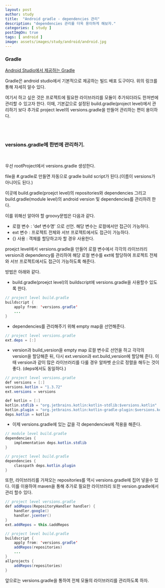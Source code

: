 ```yaml
---
layout: post
author: study
title:  "Android gradle - dependencies 관리"
description: "dependencies 관리를 더욱 용이하게 해보자."
categories: [ study ]
postImgOn: true
tags: [ android ]
image: assets/images/study/android/android.jpg
---
```



### Gradle

[Android Studio에서 제공하는 Gradle](https://developer.android.com/studio/build?hl=ko)

Gradle은 android studio에서 기본적으로 제공하는 빌드 배포 도구이다.
위의 링크를 통해 자세히 알수 있다.

여기서 하고 싶은 것은 프로젝트에 필요한 라이브러리를 모듈이 추가되더라도 한꺼번에 관리할 수 있고자 한다. 
이때, 기본값으로 설정된 build.gradle(project level)에서 관리하기 보다 추가로 project level의 versions.gradle을 만들어 관리하는 편이 용이하다.

<br><br>

### versions.gradle에 한번에 관리하기. 
<br>

우선 rootProject에서 versions.gradle 생성한다. 

file을 #.gradle로 만들면 자동으로 gradle build script가 된다.(이름이 versions가 아니어도 된다.)

이곳에 build.gradle(proejct level)의 repositories와 dependencies 그리고 build.gradle(module level)의 android version 및 dependencies를 관리하려 한다.


이를 위해선 알아야 할 groovy문법은 다음과 같다.
- 로컬 변수 : 'def 변수명' 으로 선언. 해당 변수는 로컬에서만 접근이 가능하다.
- ext 변수 : 프로젝트 전체와 서브 프로젝트에서도 접근이 가능하다.
- {} 사용 : 객체를 할당하고자 할 경우 사용한다.


proejct level에서 versions.gradle을 만들어 로컬 변수에서 각각의 라이브러리 version과 dependency를 관리하여 해당 로컬 변수를 ext에 할당하여 프로젝트 전체와 서브 프로젝트에서도 접근이 가능하도록 해준다.


방법은 아래와 같다.

- build.gradle(proejct level)의 buildscript에 versions.gradle을 사용할수 있도록 한다.

```java
// project level build.gradle
buildscript {
    apply from: 'versions.gradle'
    ...
}
```

- dependencies를 관리해주기 위해 empty map을 선언해준다.

```java
// project level versions.gradle
ext.deps = [:]
```

- version과 build_version을 empty map 로컬 변수로 선언을 하고 각각의 version을 할당해준 뒤, 다시 ext.version과 ext.build_version에 할당해 준다.
이때 version과 같이 많은 라이브러리를 다룰 경우 알파벳 순으로 정렬을 해두는 것이 좋다. (deps에서도 동일하다.)

```java
// project level versions.gradle
def versions = [:]
versions.kotlin = "1.3.72"
ext.versions = versions

def kotlin = [:]
kotlin.stdlib = "org.jetbrains.kotlin:kotlin-stdlib:$versions.kotlin"
kotlin.plugin = "org.jetbrains.kotlin:kotlin-gradle-plugin:$versions.kotlin"
deps.kotlin = kotlin
```

- 이제 versions.gradle에 있는 값을 각 dependencies에 적용을 해준다.

```java
// module level build.gradle
dependencies {
    implementation deps.kotlin.stdlib
}

// project level build.gradle
dependencies {
    classpath deps.kotlin.plugin
}
```


또한, 라이브러리를 가져오는 repositories를 역시 versions.gradle에 집어 넣을수 있다. 이를 이용하여 maven을 통해 추가로 필요한 라이브러리 또한 version.gradle에서 관리 할수 있다.

```java
// project level versions.gradle
def addRepos(RepositoryHandler handler) {
    handler.google()
    handler.jcenter()
}
ext.addRepos = this.&addRepos
```


```java
// project level build.gradle
buildscript {
    apply from: 'versions.gradle'
    addRepos(repositories)
    ...
}
allprojects {
    addRepos(repositories)
}
```


앞으로는 versions.gradle을 통하여 전체 모듈의 라이브러리를 관리하도록 하자.